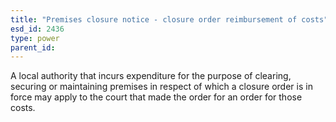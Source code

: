 ```yaml
---
title: "Premises closure notice - closure order reimbursement of costs"
esd_id: 2436
type: power
parent_id:  
---
```


A local authority that incurs expenditure for the purpose of clearing, securing or maintaining premises in respect of which a closure order is in force may apply to the court that made the order for an order for those costs.

